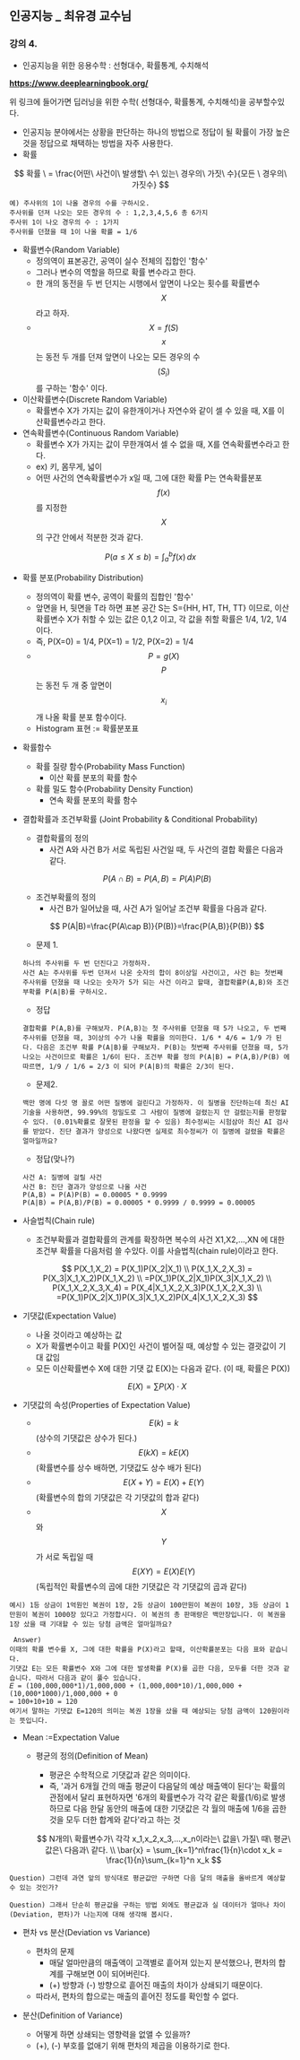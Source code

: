 ## 인공지능 _ 최유경 교수님

### 강의 4. 

* 인공지능을 위한 응용수학 : 선형대수, 확률통계, 수치해석

**https://www.deeplearningbook.org/**

위 링크에 들어가면 딥러닝을 위한 수학( 선형대수, 확률통계, 수치해석)을 공부할수있다.

* 인공지능 분야에서는 상황을 판단하는 하나의 방법으로 정답이 될 확률이 가장 높은 것을 정답으로 채택하는 방법을 자주 사용한다.
* 확률

$$
확률 \ = \frac{어떤\ 사건이\ 발생할\ 수\ 있는\ 경우의\ 가짓\ 수}{모든 \ 경우의\ 가짓수}
$$

```
예) 주사위의 1이 나올 경우의 수를 구하시오.
주사위를 던져 나오는 모든 경우의 수 : 1,2,3,4,5,6 총 6가지
주사위 1이 나오 경우의 수 : 1가지
주사위를 던졌을 때 1이 나올 확률 = 1/6
```

* 확률변수(Random Variable)
  * 정의역이 표본공간, 공역이 실수 전체의 집합인 '함수'
  * 그러나 변수의 역할을 하므로 확률 변수라고 한다.
  * 한 개의 동전을 두 번 던지는 시행에서 앞면이 나오는 횟수를 확률변수 $$X$$ 라고 하자. 
  * $$X=f(S)$$ $$x$$ 는 동전 두 개를 던져 앞면이 나오는 모든 경우의 수 $$(S_i)$$ 를 구하는 '함수' 이다.
* 이산확률변수(Discrete Random Variable)
  * 확률변수 X가 가지는 값이 유한개이거나 자연수와 같이 셀 수 있을 때, X를 이산확률변수라고 한다.
* 연속확률변수(Continuous Random Variable)
  * 확률변수 X가 가지는 값이 무한개여서 셀 수 없을 때, X를 연속확률변수라고 한다.
  * ex) 키, 몸무게, 넓이
  * 어떤 사건의 연속확률변수가 x일 때, 그에 대한 확률 P는 연속확률분포 $$f(x)$$ 를 지정한 $$X$$ 의 구간 안에서 적분한 것과 같다. 

$$
P(a\le X\le b) = \int_{a}^{b} f(x)\, dx
$$



* 확률 분포(Probability Distribution)

  * 정의역이 확률 변수, 공역이 확률의 집합인 '함수'
  * 앞면을 H, 뒷면을 T라 하면 표본 공간 S는 S={HH, HT, TH, TT} 이므로, 이산확률변수 X가 취할 수 있는 값은 0,1,2 이고, 각 값을 취할 확률은 1/4, 1/2, 1/4 이다.
  * 즉, P(X=0) = 1/4, P(X=1) = 1/2, P(X=2) = 1/4
  * $$P=g(X)$$ $$P$$ 는 동전 두 개 중 앞면이 $$x_i$$ 개 나올 확률 분포 함수이다.
  * Histogram 표현 := 확률분포표

* 확률함수

  * 확률 질량 함수(Probability Mass Function)
    * 이산 확률 분포의 확률 함수
  * 확률 밀도 함수(Probability Density Function)
    * 연속 확률 분포의 확률 함수

* 결합확률과 조건부확률 (Joint Probability & Conditional Probability)

  * 결합확률의 정의
    * 사건 A와 사건 B가 서로 독립된 사건일 때, 두 사건의 결합 확률은 다음과 같다.

  $$
  P(A\cap B)=P(A,B)=P(A)P(B)
  $$

  

  * 조건부확률의 정의
    * 사건 B가 일어났을 때, 사건 A가 일어날 조건부 확률을 다음과 같다.

  $$
  P(A|B)=\frac{P(A\cap B)}{P(B)}=\frac{P(A,B)}{P(B)}
  $$

  * 문제 1.

  ```
  하나의 주사위를 두 번 던진다고 가정하자.
  사건 A는 주사위를 두번 던져서 나온 숫자의 합이 8이상일 사건이고, 사건 B는 첫번째 주사위를 던졌을 때 나오는 숫자가 5가 되는 사건 이라고 할때, 결합확률P(A,B)와 조건부확률 P(A|B)를 구하시오.
  ```

  * 정답

  ```
  결합확률 P(A,B)를 구해보자. P(A,B)는 첫 주사위를 던졌을 때 5가 나오고, 두 번째 주사위를 던졌을 때, 3이상의 수가 나올 확률을 의미한다. 1/6 * 4/6 = 1/9 가 된다. 다음은 조건부 확률 P(A|B)를 구해보자. P(B)는 첫번째 주사위를 던졌을 때, 5가 나오는 사건이므로 확률은 1/6이 된다. 조건부 확률 정의 P(A|B) = P(A,B)/P(B) 에 따르면, 1/9 / 1/6 = 2/3 이 되어 P(A|B)의 확률은 2/3이 된다. 
  ```

  * 문제2. 

  ```
  백만 명에 다섯 명 꼴로 어떤 질병에 걸린다고 가정하자. 이 질병을 진단하는데 최신 AI 기술을 사용하면, 99.99%의 정밀도로 그 사람이 질병에 걸렸는지 안 걸렸는지를 판정할 수 있다. (0.01%확률로 잘못된 판정을 할 수 있음) 최수정씨는 시험삼아 최신 AI 검사를 받았다. 진단 결과가 양성으로 나왔다면 실제로 최수정씨가 이 질병에 걸렸을 확률은 얼마일까요?
  
  ```

  * 정답(맞나?)

  ```
  사건 A: 질병에 걸릴 사건
  사건 B: 진단 결과가 양성으로 나올 사건
  P(A,B) = P(A)P(B) = 0.00005 * 0.9999
  P(A|B) = P(A,B)/P(B) = 0.00005 * 0.9999 / 0.9999 = 0.00005
  ```

* 사슬법칙(Chain rule)

  * 조건부확률과 결합확률의 관계를 확장하면 복수의 사건 X1,X2,...,XN 에 대한 조건부 확률을 다음처럼 쓸 수있다. 이를 사슬법칙(chain rule)이라고 한다.

  $$
  P(X_1,X_2) = P(X_1)P(X_2|X_1) \\
  P(X_1,X_2,X_3) = P(X_3|X_1,X_2)P(X_1,X_2) \\
  =P(X_1)P(X_2|X_1)P(X_3|X_1,X_2) \\
  P(X_1,X_2,X_3,X_4) = P(X_4|X_1,X_2,X_3)P(X_1,X_2,X_3) \\
  =P(X_1)P(X_2|X_1)P(X_3|X_1,X_2)P(X_4|X_1,X_2,X_3)
  $$



* 기댓값(Expectation Value)

  * 나올 것이라고 예상하는 값
  * X가 확률변수이고 확률 P(X)인 사건이 벌어질 때, 예상할 수 있는 결괏값이 기대 값임
  * 모든 이산확률변수 X에 대한 기댓 값 E(X)는 다음과 같다. (이 때, 확률은 P(X))

  $$
  E(X) = \sum P(X) \cdot X
  $$

* 기댓값의 속성(Properties of Expectation Value)

  * $$E(k) = k $$ (상수의 기댓값은 상수가 된다.)
  * $$E(kX) = kE(X)$$ (확률변수를 상수 배하면, 기댓값도 상수 배가 된다)
  * $$E(X+Y) = E(X) + E(Y)$$ (확률변수의 합의 기댓값은 각 기댓값의 합과 같다)
  * $$X$$ 와 $$Y$$ 가 서로 독립일 때 $$E(XY) = E(X)E(Y)$$ (독립적인 확률변수의 곱에 대한 기댓값은 각 기댓값의 곱과 같다)

```
예시) 1등 상금이 1억원인 복권이 1장, 2등 상금이 100만원이 복권이 10장, 3등 상금이 1만원이 복권이 1000장 있다고 가정합시다. 이 복권의 총 판매량은 백만장입니다. 이 복권을 1장 샀을 때 기대할 수 있는 당첨 금액은 얼마일까요?
```

```
 Answer)
이때의 확률 변수를 X, 그에 대한 확률을 P(X)라고 할때, 이산확률분포는 다음 표와 같습니다.
기댓값 E는 모든 확률변수 X와 그에 대한 발생확률 P(X)를 곱한 다음, 모두를 더한 것과 같습니다. 따라서 다음과 같이 풀수 있습니다.
𝐸 = (100,000,000*1)/1,000,000 + (1,000,000*10)/1,000,000 + (10,000*1000)/1,000,000 + 0
= 100+10+10 = 120
여기서 말하는 기댓값 E=120의 의미는 복권 1장을 샀을 때 예상되는 당첨 금액이 120원이라는 뜻입니다.
```



* Mean :=Expectation Value

  * 평균의 정의(Definition of Mean)

    * 평균은 수학적으로 기댓값과 같은 의미이다.
    * 즉, '과거 6개월 간의 매출 평균이 다음달의 예상 매출액이 된다'는 확률의 관점에서 달리 표현하자면 '6개의 확률변수가 각각 같은 확률(1/6)로 발생하므로 다음 한달 동안의 매출에 대한 기댓값은 각 월의 매출에 1/6을 곱한 것을 모두 더한 합계와 같다'라고 하는 것

    $$
    N개의\ 확률변수가\ 각각 x_1,x_2,x_3,...,x_n이라는\ 값을\ 가질\ 때\ 평균\ 값은\ 다음과\ 같다. \\
    \bar{x} = \sum_{k=1}^n\frac{1}{n}\cdot x_k = \frac{1}{n}\sum_{k=1}^n x_k
    $$

```
Question) 그런데 과연 앞의 방식대로 평균값만 구하면 다음 달의 매출을 올바르게 예상할 수 있는 것인가?
```

```
Question) 그래서 단순히 평균값을 구하는 방법 외에도 평균값과 실 데이터가 얼마나 차이(Deviation, 편차)가 나는지에 대해 생각해 봅시다.
```



* 편차 vs 분산(Deviation vs Variance)

  * 편차의 문제
    * 매달 얼마만큼의 매출액이 고객별로 흩어져 있는지 분석했으나, 편차의 합계를 구해보면 0이 되어버린다.
    * (+) 방향과 (-) 방향으로 흩어진 매출의 차이가 상쇄되기 때문이다.
  * 따라서, 편차의 합으로는 매출의 흩어진 정도를 확인할 수 없다.

* 분산(Definition of Variance)

  * 어떻게 하면 상쇄되는 영향력을 없앨 수 있을까?
  * (+), (-) 부호를 없애기 위해 편차의 제곱을 이용하기로 한다.

  